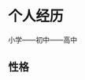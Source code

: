 <!DOCTYPE html>
<html lang="zh-cn">
  <head>
    <meta charset="utf-8"/>
    <title>自我介绍</title>
  </head>
  <body>
    <h1>个人经历</h1>
    <p>小学——初中——高中</p>
    <h2>性格</h2>
    <img src="微信图片_20210902113624.JPG/>
  </body>
</html>
